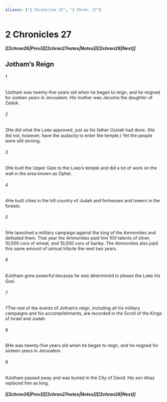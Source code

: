 ```yaml
---
aliases: ["2 Chronicles 27", "2 Chron. 27"]
---
```

# 2 Chronicles 27
##### <span class=arrow-left></span>[[2chron26|Prev]]<span class=navigation-separator></span>[[2chron27notes|Notes]]<span class=navigation-separator></span>[[2chron28|Next]]<span class=arrow-right></span>
## Jotham’s Reign
###### 1
<span class=verse-first>1</span>Jotham was twenty-five years old when he began to reign, and he reigned for sixteen years in Jerusalem. His mother was Jerusha the daughter of Zadok.
###### 2
<span class=verse-body>2</span>He did what the Lᴏʀᴅ approved, just as his father Uzziah had done. (He did not, however, have the audacity to enter the temple.) Yet the people were still sinning.
###### 3
<span class=verse-body>3</span>He built the Upper Gate to the Lᴏʀᴅ’s temple and did a lot of work on the wall in the area known as Ophel.
###### 4
<span class=verse-body>4</span>He built cities in the hill country of Judah and fortresses and towers in the forests.
###### 5
<span class=verse-body>5</span>He launched a military campaign against the king of the Ammonites and defeated them. That year the Ammonites paid him 100 talents of silver, 10,000 cors of wheat, and 10,000 cors of barley. The Ammonites also paid this same amount of annual tribute the next two years.
###### 6
<span class=verse-body>6</span>Jotham grew powerful because he was determined to please the Lᴏʀᴅ his God.
###### 7
<span class=verse-body>7</span>The rest of the events of Jotham’s reign, including all his military campaigns and his accomplishments, are recorded in the Scroll of the Kings of Israel and Judah.
###### 8
<span class=verse-body>8</span>He was twenty-five years old when he began to reign, and he reigned for sixteen years in Jerusalem.
###### 9
<span class=verse-body>9</span>Jotham passed away and was buried in the City of David. His son Ahaz replaced him as king.
##### <span class=arrow-left></span>[[2chron26|Prev]]<span class=navigation-separator></span>[[2chron27notes|Notes]]<span class=navigation-separator></span>[[2chron28|Next]]<span class=arrow-right></span>